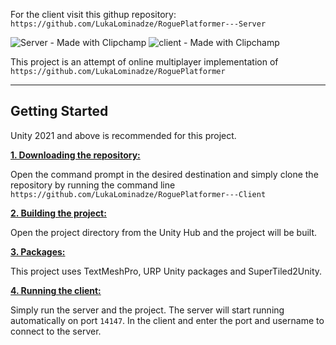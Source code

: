 For the client visit this githup repository: ```https://github.com/LukaLominadze/RoguePlatformer---Server```

![Server - Made with Clipchamp](https://github.com/LukaLominadze/RoguePlatformer---Server/assets/142942110/c53cd963-a9e4-4818-ae64-0d74c1821104)
![client - Made with Clipchamp](https://github.com/LukaLominadze/RoguePlatformer---Server/assets/142942110/0ef434c5-ec6c-4496-b00b-d1bab1168f2d)

This project is an attempt of online multiplayer implementation of ```https://github.com/LukaLominadze/RoguePlatformer```
***

## Getting Started
Unity 2021 and above is recommended for this project.

<ins>**1. Downloading the repository:**</ins>

Open the command prompt in the desired destination and simply clone the repository by running the command line ```https://github.com/LukaLominadze/RoguePlatformer---Client```

<ins>**2. Building the project:**</ins>

Open the project directory from the Unity Hub and the project will be built.

<ins>**3. Packages:**</ins>

This project uses TextMeshPro, URP Unity packages and SuperTiled2Unity.

<ins>**4. Running the client:**</ins>

Simply run the server and the project. The server will start running automatically on port ```14147```.
In the client and enter the port and username to connect to the server.
